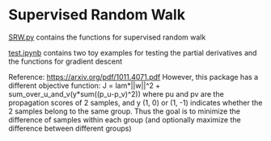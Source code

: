 # Supervised Random Walk

[SRW.py](./SRW.py) contains the functions for supervised random walk

[test.ipynb](./test.ipynb) contains two toy examples for testing the partial derivatives and the functions for gradient descent



Reference: https://arxiv.org/pdf/1011.4071.pdf
However, this package has a different objective function:
J = lam*||w||^2 + sum_over_u_and_v(y*sum((p_u-p_v)^2))
where pu and pv are the propagation scores of 2 samples, 
and y (1, 0) or (1, -1) indicates whether the 2 samples belong to the same group.
Thus the goal is to minimize the difference of samples within each group
(and optionally maximize the difference between different groups)
